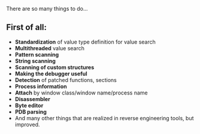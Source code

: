 There are so many things to do...

## First of all:
- **Standardization** of value type definition for value search
- **Multithreaded** value search
- **Pattern scanning**
- **String scanning**
- **Scanning of custom structures**
- **Making the debugger useful**
- **Detection** of patched functions, sections
- **Process information**
- **Attach** by window class/window name/process name
- **Disassembler**
- **Byte editor**
- **PDB parsing**
- And many other things that are realized in reverse engineering tools, but improved.
